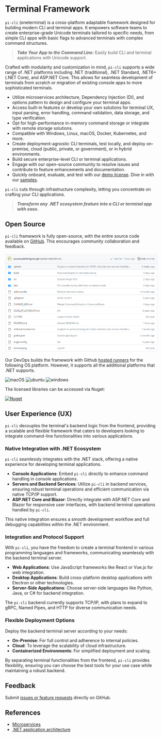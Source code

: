 # Terminal Framework
`pi-cli` (oneterminal) is a cross-platform adaptable framework designed for building modern CLI and terminal apps. It empowers software teams to create enterprise-grade Unicode terminals tailored to specific needs, from simple CLI apps with basic flags to advanced terminals with complex command structures.

> ***Take Your App to the Command Line:*** Easily build CLI and terminal applications with Unicode support.

Crafted with modularity and customization in mind, `pi-cli` supports a wide range of .NET platforms including .NET (traditional), .NET Standard, .NET6+ (.NET Core), and ASP.NET Core. This allows for seamless development of terminals from scratch or migration of existing console apps to more sophisticated terminals.

- Utilize microservices architecture, Dependency Injection (DI), and options pattern to design and configure your terminal apps.
- Access built-in features or develop your own solutions for terminal UX, input parsing, error handling, command validation, data storage, and type verification.
- Opt for high-performance in-memory command storage or integrate with remote storage solutions.
- Compatible with Windows, Linux, macOS, Docker, Kubernetes, and more.
- Create deployment-agnostic CLI terminals, test locally, and deploy on-premise, cloud (public, private, or government), or in hybrid environments.
- Build secure enterprise-level CLI or terminal applications.
- Engage with our open-source community to resolve issues and contribute to feature enhancements and documentation.
- Quickly onboard, evaluate, and test with our [demo license](gs/demo.md). Dive in with our [samples](gs/samples.md).

`pi-cli` cuts through infrastructure complexity, letting you concentrate on crafting your CLI applications.

> ***Transform any .NET ecosystem feature into a CLI or terminal app with ease.***

## Open Source
`pi-cli` framework is fully open-source, with the entire source code available on [GitHub](https://github.com/perpetualintelligence/oneterminal). This encourages community collaboration and feedback.

![repo](../../images/terminal/framework/repo.png)

Our DevOps builds the framework with Github [hosted runners](https://docs.github.com/en/actions/using-github-hosted-runners/about-github-hosted-runners) for the following OS platform. However, it supports all the additional platforms that .NET supports.

![macOS](https://img.shields.io/badge/macOS-grey?style=flat-square&logo=macos)
![ubuntu](https://img.shields.io/badge/ubuntu-grey?style=flat-square&logo=ubuntu)
![windows](https://img.shields.io/badge/windows-grey?style=flat-square&logo=windows)

The licensed libraries can be accessed via Nuget:

[![Nuget](https://img.shields.io/nuget/vpre/OneImlx.Terminal?label=OneImlx.Terminal)](https://www.nuget.org/packages/OneImlx.Terminal)

## User Experience (UX)

`pi-cli` decouples the terminal's backend logic from the frontend, providing a scalable and flexible framework that caters to developers looking to integrate command-line functionalities into various applications.

### Native Integration with .NET Ecosystem

`pi-cli` seamlessly integrates with the .NET stack, offering a native experience for developing terminal applications.

- **Console Applications**: Embed `pi-cli` directly to enhance command handling in console applications.
- **Servers and Backend Services**: Utilize `pi-cli` in backend services, ensuring robust terminal operations and efficient communication via native TCP/IP support.
- **ASP.NET Core and Blazor**: Directly integrate with ASP.NET Core and Blazor for responsive user interfaces, with backend terminal operations handled by `pi-cli`.

This native integration ensures a smooth development workflow and full debugging capabilities within the .NET environment.

### Integration and Protocol Support

With `pi-cli`, you have the freedom to create a terminal frontend in various programming languages and frameworks, communicating seamlessly with the backend terminal server.

- **Web Applications**: Use JavaScript frameworks like React or Vue.js for web integration.
- **Desktop Applications**: Build cross-platform desktop applications with Electron or other technologies.
- **Server-Side Applications**: Choose server-side languages like Python, Java, or C# for backend integration.

The `pi-cli` backend currently supports TCP/IP, with plans to expand to gRPC, Named Pipes, and HTTP for diverse communication needs.

### Flexible Deployment Options

Deploy the backend terminal server according to your needs:

- **On-Premise**: For full control and adherence to internal policies.
- **Cloud**: To leverage the scalability of cloud infrastructure.
- **Containerized Environments**: For simplified deployment and scaling.

By separating terminal functionalities from the frontend, `pi-cli` provides flexibility, ensuring you can choose the best tools for your use case while maintaining a robust backend.

## Feedback
Submit [issues or feature requests](https://github.com/perpetualintelligence/oneterminal/issues) directly on GitHub.

## References
- [Microservices](https://github.com/dotnet/docs/tree/main/docs/architecture/microservices)
- [.NET application architecture](https://docs.microsoft.com/en-us/dotnet/architecture/)